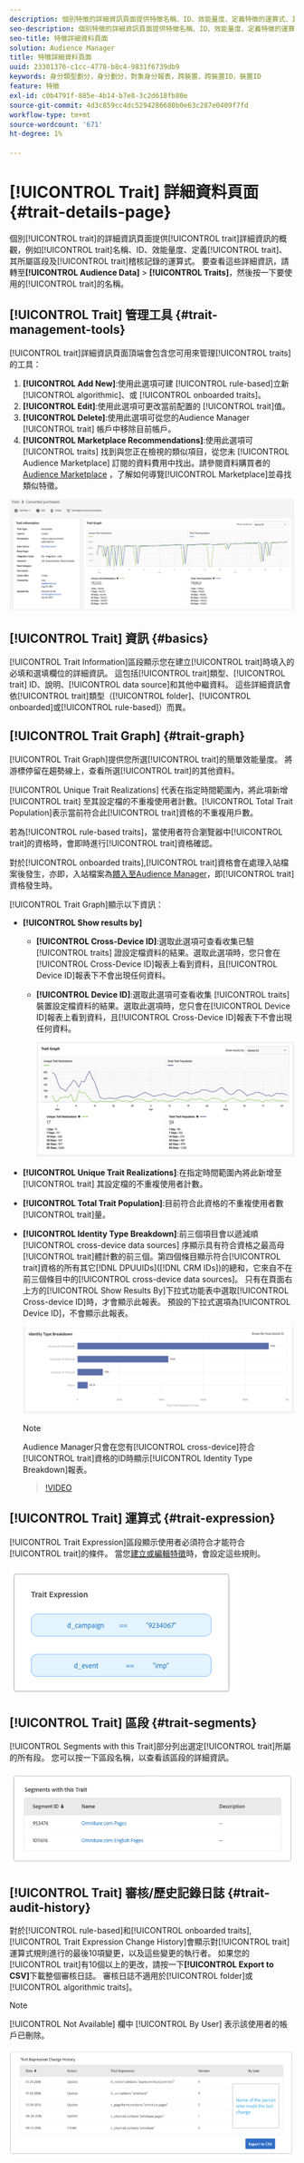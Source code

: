 ```yaml
---
description: 個別特徵的詳細資訊頁面提供特徵名稱、ID、效能量度、定義特徵的運算式、其所屬區段及特徵稽核記錄等資訊的概觀。 若要檢視這些詳細資料，請前往「對象資料>特徵」 ，然後按一下您要使用之特徵的名稱。
seo-description: 個別特徵的詳細資訊頁面提供特徵名稱、ID、效能量度、定義特徵的運算式、其所屬區段及特徵稽核記錄等資訊的概觀。 若要檢視這些詳細資料，請前往「對象資料>特徵」 ，然後按一下您要使用之特徵的名稱。
seo-title: 特徵詳細資料頁面
solution: Audience Manager
title: 特徵詳細資料頁面
uuid: 23301376-c1cc-4778-b8c4-9831f6739db9
keywords: 身分類型劃分，身分劃分，對象身分報表，跨裝置，跨裝置ID，裝置ID
feature: 特徵
exl-id: c0b4791f-885e-4b14-b7e8-3c2d618fb80e
source-git-commit: 4d3c859cc4dc5294286680b0e63c287e0409f7fd
workflow-type: tm+mt
source-wordcount: '671'
ht-degree: 1%

---
```


# [!UICONTROL Trait] 詳細資料頁面  {#trait-details-page}

個別[!UICONTROL trait]的詳細資訊頁面提供[!UICONTROL trait]詳細資訊的概觀，例如[!UICONTROL trait]名稱、ID、效能量度、定義[!UICONTROL trait]、其所屬區段及[!UICONTROL trait]稽核記錄的運算式。 要查看這些詳細資訊，請轉至&#x200B;**[!UICONTROL Audience Data]** > **[!UICONTROL Traits]**，然後按一下要使用的[!UICONTROL trait]的名稱。

## [!UICONTROL Trait] 管理工具  {#trait-management-tools}

[!UICONTROL trait]詳細資訊頁面頂端會包含您可用來管理[!UICONTROL traits]的工具：

1. **[!UICONTROL Add New]**:使用此選項可建 [!UICONTROL rule-based]立新 [!UICONTROL algorithmic]、或 [!UICONTROL onboarded traits]。
2. **[!UICONTROL Edit]**:使用此選項可更改當前配置的 [!UICONTROL trait]值。
3. **[!UICONTROL Delete]**:使用此選項可從您的Audience Manager [!UICONTROL trait] 帳戶中移除目前帳戶。
4. **[!UICONTROL Marketplace Recommendations]**:使用此選項可 [!UICONTROL traits] 找到與您正在檢視的類似項目，從您未 [!UICONTROL Audience Marketplace] 訂閱的資料費用中找出。請參閱資料購買者的[Audience Marketplace](../audience-marketplace/marketplace-data-buyers/marketplace-data-buyers.md) ，了解如何導覽[!UICONTROL Marketplace]並尋找類似特徵。

![基本特徵資訊](assets/basic-trait-information.png)

## [!UICONTROL Trait] 資訊 {#basics}

[!UICONTROL Trait Information]區段顯示您在建立[!UICONTROL trait]時填入的必填和選填欄位的詳細資訊。 這包括[!UICONTROL trait]類型、[!UICONTROL trait] ID、說明、[!UICONTROL data source]和其他中繼資料。 這些詳細資訊會依[!UICONTROL trait]類型（[!UICONTROL folder]、[!UICONTROL onboarded]或[!UICONTROL rule-based]）而異。

## [!UICONTROL Trait Graph] {#trait-graph}

[!UICONTROL Trait Graph]提供您所選[!UICONTROL trait]的簡單效能量度。 將游標停留在趨勢線上，查看所選[!UICONTROL trait]的其他資料。

[!UICONTROL Unique Trait Realizations] 代表在指定時間範圍內，將此項新增 [!UICONTROL trait] 至其設定檔的不重複使用者計數。[!UICONTROL Total Trait Population]表示當前符合此[!UICONTROL trait]資格的不重複用戶數。

若為[!UICONTROL rule-based traits]，當使用者符合瀏覽器中[!UICONTROL trait]的資格時，會即時進行[!UICONTROL trait]資格確認。

對於[!UICONTROL onboarded traits],[!UICONTROL trait]資格會在處理入站檔案後發生，亦即，入站檔案為[饋入至Audience Manager](../../faq/faq-inbound-data-ingestion.md)，即[!UICONTROL trait]資格發生時。

[!UICONTROL Trait Graph]顯示以下資訊：

* **[!UICONTROL Show results by]**
   * **[!UICONTROL Cross-Device ID]**:選取此選項可查看收集已驗 [!UICONTROL traits] 證設定檔資料的結果。選取此選項時，您只會在[!UICONTROL Cross-Device ID]報表上看到資料，且[!UICONTROL Device ID]報表下不會出現任何資料。
   * **[!UICONTROL Device ID]**:選取此選項可查看收集 [!UICONTROL traits] 裝置設定檔資料的結果。選取此選項時，您只會在[!UICONTROL Device ID]報表上看到資料，且[!UICONTROL Cross-Device ID]報表下不會出現任何資料。

      ![特徵圖](assets/trait-summary.gif)

* **[!UICONTROL Unique Trait Realizations]**:在指定時間範圍內將此新增至 [!UICONTROL trait] 其設定檔的不重複使用者計數。
* **[!UICONTROL Total Trait Population]**:目前符合此資格的不重複使用者數 [!UICONTROL trait]量。

* **[!UICONTROL Identity Type Breakdown]**:前三個項目會以遞減順 [!UICONTROL cross-device data sources] 序顯示具有符合資格之最高母 [!UICONTROL trait]體計數的前三個。第四個條目顯示符合[!UICONTROL trait]資格的所有其它[!DNL DPUUIDs]([!DNL CRM IDs])的總和，它來自不在前三個條目中的[!UICONTROL cross-device data sources]。 只有在頁面右上方的[!UICONTROL Show Results By]下拉式功能表中選取[!UICONTROL Cross-device ID]時，才會顯示此報表。 預設的下拉式選項為[!UICONTROL Device ID]，不會顯示此報表。

   ![特徵圖](assets/trait-identity.png)

   >[!NOTE]
   >
   >Audience Manager只會在您有[!UICONTROL cross-device]符合[!UICONTROL trait]資格的ID時顯示[!UICONTROL Identity Type Breakdown]報表。

   >[!VIDEO](https://video.tv.adobe.com/v/27977/)

## [!UICONTROL Trait] 運算式 {#trait-expression}

[!UICONTROL Trait Expression]區段顯示使用者必須符合才能符合[!UICONTROL trait]的條件。 當您[建立或編輯特徵](../../features/traits/about-trait-builder.md)時，會設定這些規則。

![](assets/traitExpression.png)

## [!UICONTROL Trait] 區段 {#trait-segments}

[!UICONTROL Segments with this Trait]部分列出選定[!UICONTROL trait]所屬的所有段。 您可以按一下區段名稱，以查看該區段的詳細資訊。

![](assets/traitSegments.png)

## [!UICONTROL Trait] 審核/歷史記錄日誌  {#trait-audit-history}

對於[!UICONTROL rule-based]和[!UICONTROL onboarded traits], [!UICONTROL Trait Expression Change History]會顯示對[!UICONTROL trait]運算式規則進行的最後10項變更，以及這些變更的執行者。 如果您的[!UICONTROL trait]有10個以上的更改，請按一下&#x200B;**[!UICONTROL Export to CSV]**&#x200B;下載整個審核日誌。 審核日誌不適用於[!UICONTROL folder]或[!UICONTROL algorithmic traits]。

>[!NOTE]
>
>[!UICONTROL Not Available] 欄中 [!UICONTROL By User] 表示該使用者的帳戶已刪除。

![](assets/traitHistory.png)
